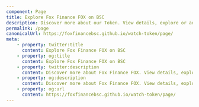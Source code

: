 ```yaml
---
component: Page
title: Explore Fox Finance FOX on BSC
description: Discover more about our Token. View details, explore or add to MetaMask.
permalink: /page
canonicalUrl: https://foxfinancebsc.github.io/watch-token/page/
meta:
    - property: twitter:title
      content: Explore Fox Finance FOX on BSC
    - property: og:title
      content: Explore Fox Finance FOX on BSC
    - property: twitter:description
      content: Discover more about Fox Finance FOX. View details, explore or add to MetaMask.
    - property: og:description
      content: Discover more about Fox Finance FOX. View details, explore or add to MetaMask.
    - property: og:url
      content: https://foxfinancebsc.github.io/watch-token/page/
---
```

